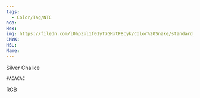 ```yaml
---
tags:
  - Color/Tag/NTC
RGB:
Hex:
img: https://filedn.com/l0hpzxl1f01yT7GHxtF8cyk/Color%20Snake/standard_csv_to_svg/ACACAC.svg
CMYK:
HSL:
Name:
---
```

Silver Chalice
```palette
#ACACAC
```
RGB
